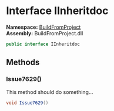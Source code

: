 # Interface IInheritdoc

__Namespace:__ [BuildFromProject](BuildFromProject.md)  
__Assembly:__ BuildFromProject.dll

```csharp
public interface IInheritdoc
```

## Methods

### Issue7629()

This method should do something...

```csharp
void Issue7629()
```

